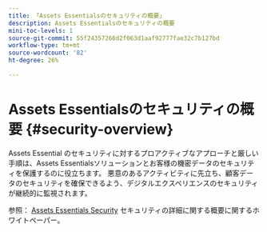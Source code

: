 ```yaml
---
title: 「Assets Essentialsのセキュリティの概要」
description: Assets Essentialsのセキュリティの概要
mini-toc-levels: 1
source-git-commit: 55f24357266d2f063d1aaf92777fae32c7b127bd
workflow-type: tm+mt
source-wordcount: '82'
ht-degree: 26%

---
```


# Assets Essentialsのセキュリティの概要 {#security-overview}

Assets Essential のセキュリティに対するプロアクティブなアプローチと厳しい手順は、Assets Essentialsソリューションとお客様の機密データのセキュリティを保護するのに役立ちます。 悪意のあるアクティビティに先立ち、顧客データのセキュリティを確保できるよう、デジタルエクスペリエンスのセキュリティが継続的に監視されます。

参照： [Assets Essentials Security](https://www.adobe.com/content/dam/cc/en/trust-center/ungated/whitepapers/experience-cloud/adobe-experience-manager-assets-essentials-security-overview.pdf) セキュリティの詳細に関する概要に関するホワイトペーパー。
